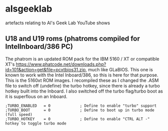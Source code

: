# alsgeeklab
artefacts relating to Al's Geek Lab YouTube shows

## U18 and U19 roms (phatroms compiled for IntelInboard/386 PC)
The phatrom is an updated ROM pack for the IBM 5160 / XT or compatible XT's https://www.phatcode.net/downloads.php?id=101&action=get&file=pcxtbios31.zip, much like GLaBIOS. This one is known to work with the Intel Inboard/386, so this is here for that purpose. This is the 5160xt ROM images. I recompiled these as I changed the .ASM file to switch off (undefine) the turbo hotkey, since there is already a turbo hotkey built into the Inboard. I also switched off the turbo flag/turbo boot as it is superflous on an Inboard.
```
;TURBO_ENABLED   = 0             ; Define to enable "turbo" support
;TURBO_BOOT      = 0             ; Define to boot up in turbo mode (full speed)
;TURBO_HOTKEY    = 0             ; Define to enable "CTRL ALT -" hotkey to toggle turbo mode
```

